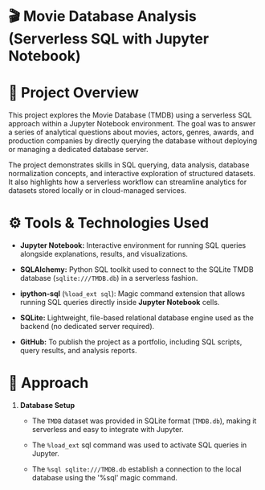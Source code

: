 # 🎬 Movie Database Analysis (Serverless SQL with Jupyter Notebook)

# 📖 Project Overview

This project explores the Movie Database (TMDB) using a serverless SQL approach within a Jupyter Notebook environment. 
The goal was to answer a series of analytical questions about movies, actors, genres, awards, and production companies by directly querying the database without deploying or managing a dedicated database server.

The project demonstrates skills in SQL querying, data analysis, database normalization concepts, and interactive exploration of structured datasets. 
It also highlights how a serverless workflow can streamline analytics for datasets stored locally or in cloud-managed services.

# ⚙️ Tools & Technologies Used

  - **Jupyter Notebook:** Interactive environment for running SQL queries alongside explanations, results, and visualizations.
  
  - **SQLAlchemy:** Python SQL toolkit used to connect to the SQLite TMDB database (`sqlite:///TMDB.db`) in a serverless fashion.
  
  - **ipython-sql** (`%load_ext sql`): Magic command extension that allows running SQL queries directly inside **Jupyter Notebook** cells.
  
  - **SQLite:** Lightweight, file-based relational database engine used as the backend (no dedicated server required).

  - **GitHub:** To publish the project as a portfolio, including SQL scripts, query results, and analysis reports.

# 🚀 Approach

1. **Database Setup**

    - The `TMDB` dataset was provided in SQLite format (`TMDB.db`), making it serverless and easy to integrate with Jupyter.
    
    - The `%load_ext` sql command was used to activate SQL queries in Jupyter.
  
    - The `%sql sqlite:///TMDB.db` establish a connection to the local database using the '%sql' magic command.

   
